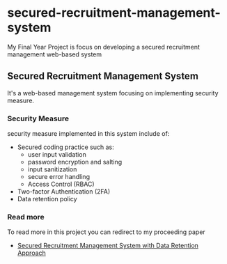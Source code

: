 # secured-recruitment-management-system
My Final Year Project is focus on developing a secured recruitment management web-based system

## Secured Recruitment Management System

It's a web-based management system focusing on implementing security measure.

### Security Measure
security measure implemented in this system include of:
- Secured coding practice such as:
    - user input validation
    - password encryption and salting
    - input sanitization
    - secure error handling
    - Access Control (RBAC)
- Two-factor Authentication (2FA)
- Data retention policy

### Read more
To read more in this project you can redirect to my proceeding paper
- [Secured Recruitment Management System with Data Retention Approach ](https://publisher.uthm.edu.my/periodicals/index.php/aitcs/article/view/12180/4198)

